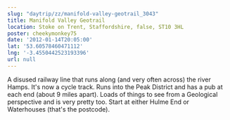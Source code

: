 ```yaml
---
slug: "daytrip/zz/manifold-valley-geotrail_3043"
title: Manifold Valley Geotrail
location: Stoke on Trent, Staffordshire, false, ST10 3HL
poster: cheekymonkey75
date: '2012-01-14T20:05:00'
lat: '53.60578460471112'
lng: '-3.4550442523193396'
url: null
---
```


A disused railway line that runs along (and very often across) the river Hamps. It's now a cycle track. Runs into the Peak District and has a pub at each end (about 9 miles apart).  Loads of things to see from a Geological perspective and is very pretty too. Start at either Hulme End or Waterhouses (that's the postcode).
